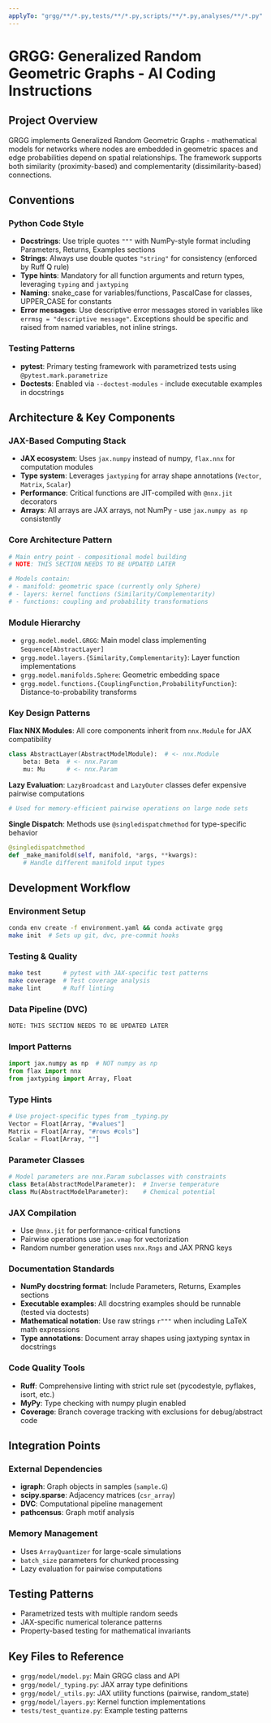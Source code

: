 ```yaml
---
applyTo: "grgg/**/*.py,tests/**/*.py,scripts/**/*.py,analyses/**/*.py"
---
```


# GRGG: Generalized Random Geometric Graphs - AI Coding Instructions

## Project Overview
GRGG implements Generalized Random Geometric Graphs - mathematical models for networks where nodes are embedded in geometric spaces and edge probabilities depend on spatial relationships. The framework supports both similarity (proximity-based) and complementarity (dissimilarity-based) connections.

## Conventions

### Python Code Style
- **Docstrings**: Use triple quotes `"""` with NumPy-style format including Parameters, Returns, Examples sections
- **Strings**: Always use double quotes `"string"` for consistency (enforced by Ruff Q rule)
- **Type hints**: Mandatory for all function arguments and return types, leveraging `typing` and `jaxtyping`
- **Naming**: snake_case for variables/functions, PascalCase for classes, UPPER_CASE for constants
- **Error messages**: Use descriptive error messages stored in variables like `errmsg = "descriptive message"`. Exceptions should be specific and raised from named variables,
not inline strings.

### Testing Patterns
- **pytest**: Primary testing framework with parametrized tests using `@pytest.mark.parametrize`
- **Doctests**: Enabled via `--doctest-modules` - include executable examples in docstrings


## Architecture & Key Components

### JAX-Based Computing Stack
- **JAX ecosystem**: Uses `jax.numpy` instead of numpy, `flax.nnx` for computation modules
- **Type system**: Leverages `jaxtyping` for array shape annotations (`Vector`, `Matrix`, `Scalar`)
- **Performance**: Critical functions are JIT-compiled with `@nnx.jit` decorators
- **Arrays**: All arrays are JAX arrays, not NumPy - use `jax.numpy as np` consistently

### Core Architecture Pattern
```python
# Main entry point - compositional model building
# NOTE: THIS SECTION NEEDS TO BE UPDATED LATER

# Models contain:
# - manifold: geometric space (currently only Sphere)
# - layers: kernel functions (Similarity/Complementarity)
# - functions: coupling and probability transformations
```

### Module Hierarchy
- `grgg.model.model.GRGG`: Main model class implementing `Sequence[AbstractLayer]`
- `grgg.model.layers.{Similarity,Complementarity}`: Layer function implementations
- `grgg.model.manifolds.Sphere`: Geometric embedding space
- `grgg.model.functions.{CouplingFunction,ProbabilityFunction}`: Distance-to-probability transforms

### Key Design Patterns

**Flax NNX Modules**: All core components inherit from `nnx.Module` for JAX compatibility

```python
class AbstractLayer(AbstractModelModule):  # <- nnx.Module
    beta: Beta  # <- nnx.Param
    mu: Mu      # <- nnx.Param
```

**Lazy Evaluation**: `LazyBroadcast` and `LazyOuter` classes defer expensive pairwise computations

```python
# Used for memory-efficient pairwise operations on large node sets
```

**Single Dispatch**: Methods use `@singledispatchmethod` for type-specific behavior
```python
@singledispatchmethod
def _make_manifold(self, manifold, *args, **kwargs):
    # Handle different manifold input types
```

## Development Workflow

### Environment Setup
```bash
conda env create -f environment.yaml && conda activate grgg
make init  # Sets up git, dvc, pre-commit hooks
```

### Testing & Quality
```bash
make test      # pytest with JAX-specific test patterns
make coverage  # Test coverage analysis
make lint      # Ruff linting
```

### Data Pipeline (DVC)
```bash
NOTE: THIS SECTION NEEDS TO BE UPDATED LATER
```

### Import Patterns
```python
import jax.numpy as np  # NOT numpy as np
from flax import nnx
from jaxtyping import Array, Float
```

### Type Hints
```python
# Use project-specific types from _typing.py
Vector = Float[Array, "#values"]
Matrix = Float[Array, "#rows #cols"]
Scalar = Float[Array, ""]
```

### Parameter Classes
```python
# Model parameters are nnx.Param subclasses with constraints
class Beta(AbstractModelParameter):  # Inverse temperature
class Mu(AbstractModelParameter):    # Chemical potential
```

### JAX Compilation
- Use `@nnx.jit` for performance-critical functions
- Pairwise operations use `jax.vmap` for vectorization
- Random number generation uses `nnx.Rngs` and JAX PRNG keys

### Documentation Standards
- **NumPy docstring format**: Include Parameters, Returns, Examples sections
- **Executable examples**: All docstring examples should be runnable (tested via doctests)
- **Mathematical notation**: Use raw strings `r"""` when including LaTeX math expressions
- **Type annotations**: Document array shapes using jaxtyping syntax in docstrings

### Code Quality Tools
- **Ruff**: Comprehensive linting with strict rule set (pycodestyle, pyflakes, isort, etc.)
- **MyPy**: Type checking with numpy plugin enabled
- **Coverage**: Branch coverage tracking with exclusions for debug/abstract code

## Integration Points

### External Dependencies
- **igraph**: Graph objects in samples (`sample.G`)
- **scipy.sparse**: Adjacency matrices (`csr_array`)
- **DVC**: Computational pipeline management
- **pathcensus**: Graph motif analysis

### Memory Management
- Uses `ArrayQuantizer` for large-scale simulations
- `batch_size` parameters for chunked processing
- Lazy evaluation for pairwise computations

## Testing Patterns
- Parametrized tests with multiple random seeds
- JAX-specific numerical tolerance patterns
- Property-based testing for mathematical invariants

## Key Files to Reference
- `grgg/model/model.py`: Main GRGG class and API
- `grgg/model/_typing.py`: JAX array type definitions
- `grgg/model/_utils.py`: JAX utility functions (pairwise, random_state)
- `grgg/model/layers.py`: Kernel function implementations
- `tests/test_quantize.py`: Example testing patterns
